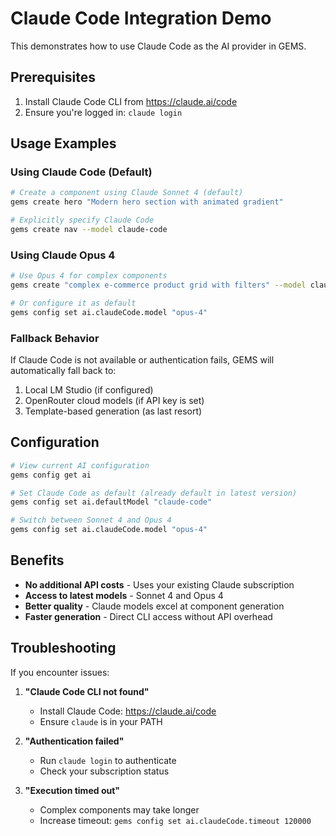 # Claude Code Integration Demo

This demonstrates how to use Claude Code as the AI provider in GEMS.

## Prerequisites

1. Install Claude Code CLI from https://claude.ai/code
2. Ensure you're logged in: `claude login`

## Usage Examples

### Using Claude Code (Default)

```bash
# Create a component using Claude Sonnet 4 (default)
gems create hero "Modern hero section with animated gradient"

# Explicitly specify Claude Code
gems create nav --model claude-code
```

### Using Claude Opus 4

```bash
# Use Opus 4 for complex components
gems create "complex e-commerce product grid with filters" --model claude-code-opus

# Or configure it as default
gems config set ai.claudeCode.model "opus-4"
```

### Fallback Behavior

If Claude Code is not available or authentication fails, GEMS will automatically fall back to:
1. Local LM Studio (if configured)
2. OpenRouter cloud models (if API key is set)
3. Template-based generation (as last resort)

## Configuration

```bash
# View current AI configuration
gems config get ai

# Set Claude Code as default (already default in latest version)
gems config set ai.defaultModel "claude-code"

# Switch between Sonnet 4 and Opus 4
gems config set ai.claudeCode.model "opus-4"
```

## Benefits

- **No additional API costs** - Uses your existing Claude subscription
- **Access to latest models** - Sonnet 4 and Opus 4
- **Better quality** - Claude models excel at component generation
- **Faster generation** - Direct CLI access without API overhead

## Troubleshooting

If you encounter issues:

1. **"Claude Code CLI not found"**
   - Install Claude Code: https://claude.ai/code
   - Ensure `claude` is in your PATH

2. **"Authentication failed"**
   - Run `claude login` to authenticate
   - Check your subscription status

3. **"Execution timed out"**
   - Complex components may take longer
   - Increase timeout: `gems config set ai.claudeCode.timeout 120000`